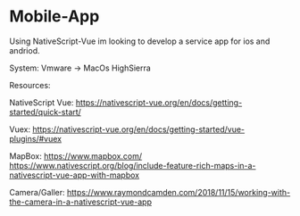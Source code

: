 # Mobile-App
Using NativeScript-Vue im looking to develop a service app for ios and andriod.

System:
Vmware -> MacOs HighSierra 

Resources:

NativeScript Vue:
https://nativescript-vue.org/en/docs/getting-started/quick-start/

Vuex:
https://nativescript-vue.org/en/docs/getting-started/vue-plugins/#vuex

MapBox:
https://www.mapbox.com/
https://www.nativescript.org/blog/include-feature-rich-maps-in-a-nativescript-vue-app-with-mapbox

Camera/Galler:
https://www.raymondcamden.com/2018/11/15/working-with-the-camera-in-a-nativescript-vue-app
